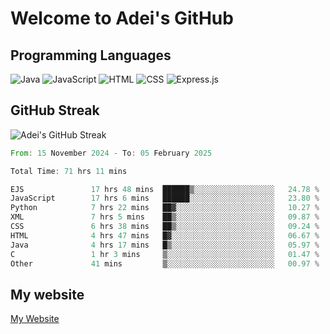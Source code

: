 # Welcome to Adei's GitHub

## Programming Languages
![Java](https://img.shields.io/badge/Java-007396?style=flat-square&logo=java&logoColor=white)
![JavaScript](https://img.shields.io/badge/JavaScript-F7DF1E?style=flat-square&logo=javascript&logoColor=black)
![HTML](https://img.shields.io/badge/HTML-E34F26?style=flat-square&logo=html5&logoColor=white)
![CSS](https://img.shields.io/badge/CSS-1572B6?style=flat-square&logo=css3&logoColor=white)
![Express.js](https://img.shields.io/badge/Express.js-000000?style=flat-square&logo=express&logoColor=white)


## GitHub Streak
![Adei's GitHub Streak](https://github-readme-streak-stats.herokuapp.com/?user=AdeiTamayo&hide_border=true)

<!--START_SECTION:waka-->

```rust
From: 15 November 2024 - To: 05 February 2025

Total Time: 71 hrs 11 mins

EJS               17 hrs 48 mins  ██████▒░░░░░░░░░░░░░░░░░░   24.78 %
JavaScript        17 hrs 6 mins   ██████░░░░░░░░░░░░░░░░░░░   23.80 %
Python            7 hrs 22 mins   ██▓░░░░░░░░░░░░░░░░░░░░░░   10.27 %
XML               7 hrs 5 mins    ██▒░░░░░░░░░░░░░░░░░░░░░░   09.87 %
CSS               6 hrs 38 mins   ██▒░░░░░░░░░░░░░░░░░░░░░░   09.24 %
HTML              4 hrs 47 mins   █▓░░░░░░░░░░░░░░░░░░░░░░░   06.67 %
Java              4 hrs 17 mins   █▒░░░░░░░░░░░░░░░░░░░░░░░   05.97 %
C                 1 hr 3 mins     ▒░░░░░░░░░░░░░░░░░░░░░░░░   01.47 %
Other             41 mins         ▒░░░░░░░░░░░░░░░░░░░░░░░░   00.97 %
```

<!--END_SECTION:waka-->

## My website
[My Website](https://adei.eus)


